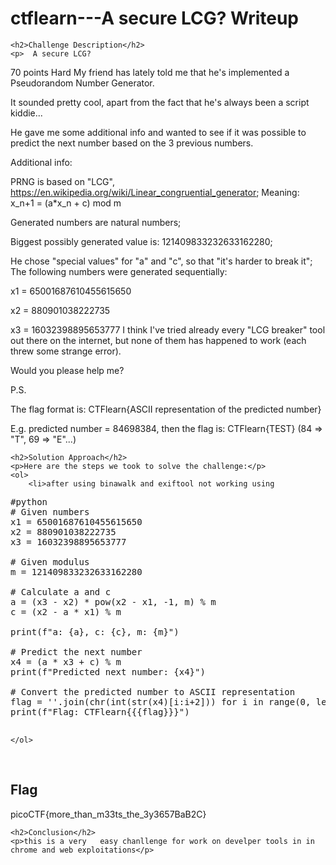 <title>ctflearn---A secure LCG?  Writeup </title>
 
<!DOCTYPE html>
<html>
 
<body>
    <h1>ctflearn---A secure LCG?  Writeup </h1>

    <h2>Challenge Description</h2>
    <p>  A secure LCG?
70 points Hard
My friend has lately told me that he's implemented a Pseudorandom Number Generator.

It sounded pretty cool, apart from the fact that he's always been a script kiddie...

He gave me some additional info and wanted to see if it was possible to predict the next number based on the 3 previous numbers.

Additional info:

PRNG is based on "LCG", https://en.wikipedia.org/wiki/Linear_congruential_generator;
    Meaning: x_n+1 = (a*x_n + c) mod m

Generated numbers are natural numbers;

Biggest possibly generated value is: 121409833232633162280;

He chose "special values" for "a" and "c", so that "it's harder to break it";
The following numbers were generated sequentially:

x1 = 65001687610455615650

x2 = 880901038222735

x3 = 16032398895653777
I think I've tried already every "LCG breaker" tool out there on the internet, but none of them has happened to work (each threw some strange error).

Would you please help me?

P.S.

The flag format is: CTFlearn{ASCII representation of the predicted number}

E.g. predicted number = 84698384, then the flag is: CTFlearn{TEST} (84 => "T", 69 => "E"...)
</p>

    <h2>Solution Approach</h2>
    <p>Here are the steps we took to solve the challenge:</p>
    <ol> 
        <li>after using binawalk and exiftool not working using 

<pre>
#python
# Given numbers
x1 = 65001687610455615650
x2 = 880901038222735
x3 = 16032398895653777

# Given modulus
m = 121409833232633162280

# Calculate a and c
a = (x3 - x2) * pow(x2 - x1, -1, m) % m
c = (x2 - a * x1) % m

print(f"a: {a}, c: {c}, m: {m}")

# Predict the next number
x4 = (a * x3 + c) % m
print(f"Predicted next number: {x4}")

# Convert the predicted number to ASCII representation
flag = ''.join(chr(int(str(x4)[i:i+2])) for i in range(0, len(str(x4)), 2))
print(f"Flag: CTFlearn{{{flag}}}")

</pre>
    </ol>
<br>
    <h2>Flag</h2>
    <p class="flag">picoCTF{more_than_m33ts_the_3y3657BaB2C}
</p>

    <h2>Conclusion</h2>
    <p>this is a very   easy chanllenge for work on develper tools in in chrome and web exploitations</p>

</body>
</html>
